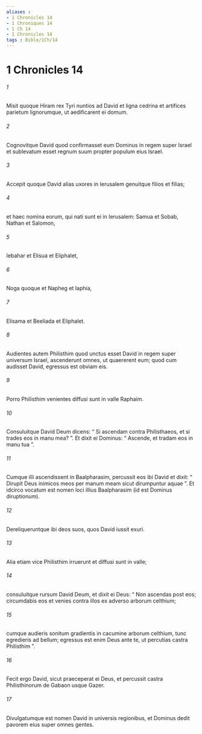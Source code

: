 ```yaml
---
aliases : 
- 1 Chronicles 14
- 1 Chroniques 14
- 1 Ch 14
- 1 Chronicles 14
tags : Bible/1Ch/14
---
```


# 1 Chronicles 14

###### 1
Misit quoque Hiram rex Tyri nuntios ad David et ligna cedrina et artifices parietum lignorumque, ut aedificarent ei domum. 
###### 2
Cognovitque David quod confirmasset eum Dominus in regem super Israel et sublevatum esset regnum suum propter populum eius Israel.
###### 3
Accepit quoque David alias uxores in Ierusalem genuitque filios et filias; 
###### 4
et haec nomina eorum, qui nati sunt ei in Ierusalem: Samua et Sobab, Nathan et Salomon, 
###### 5
Iebahar et Elisua et Eliphalet, 
###### 6
Noga quoque et Napheg et Iaphia, 
###### 7
Elisama et Beeliada et Eliphalet.
###### 8
Audientes autem Philisthim quod unctus esset David in regem super universum Israel, ascenderunt omnes, ut quaererent eum; quod cum audisset David, egressus est obviam eis. 
###### 9
Porro Philisthim venientes diffusi sunt in valle Raphaim. 
###### 10
Consuluitque David Deum dicens: “ Si ascendam contra Philisthaeos, et si trades eos in manu mea? ”. Et dixit ei Dominus: “ Ascende, et tradam eos in manu tua ”. 
###### 11
Cumque illi ascendissent in Baalpharasim, percussit eos ibi David et dixit: “ Dirupit Deus inimicos meos per manum meam sicut dirumpuntur aquae ”. Et idcirco vocatum est nomen loci illius Baalpharasim (id est Dominus diruptionum). 
###### 12
Dereliqueruntque ibi deos suos, quos David iussit exuri.
###### 13
Alia etiam vice Philisthim irruerunt et diffusi sunt in valle; 
###### 14
consuluitque rursum David Deum, et dixit ei Deus: “ Non ascendas post eos; circumdabis eos et venies contra illos ex adverso arborum celthium; 
###### 15
cumque audieris sonitum gradientis in cacumine arborum celthium, tunc egredieris ad bellum; egressus est enim Deus ante te, ut percutias castra Philisthim ”. 
###### 16
Fecit ergo David, sicut praeceperat ei Deus, et percussit castra Philisthinorum de Gabaon usque Gazer. 
###### 17
Divulgatumque est nomen David in universis regionibus, et Dominus dedit pavorem eius super omnes gentes.
